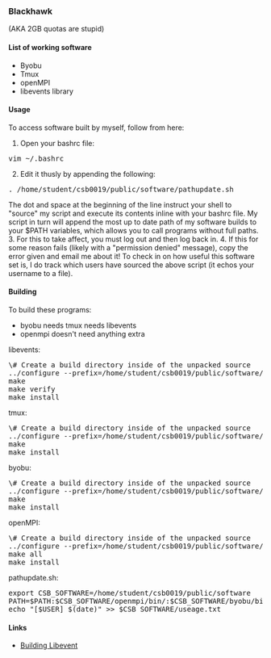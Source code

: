
### Blackhawk

(AKA 2GB quotas are stupid)

#### List of working software

* Byobu
* Tmux
* openMPI
* libevents library

#### Usage

To access software built by myself, follow from here:

1. Open your bashrc file:
<pre>
vim ~/.bashrc
</pre>
2. Edit it thusly by appending the following:
<pre>
. /home/student/csb0019/public/software/pathupdate.sh
</pre>
The dot and space at the beginning of the line instruct your shell to "source" my script and execute its contents inline with your bashrc file. My script in turn will append the most up to date path of my software builds to your $PATH variables, which allows you to call programs without full paths.
3. For this to take affect, you must log out and then log back in.
4. If this for some reason fails (likely with a "permission denied" message), copy the error given and email me about it! To check in on how useful this software set is, I do track which users have sourced the above script (it echos your username to a file).

#### Building

To build these programs:

* byobu needs tmux needs libevents
* openmpi doesn't need anything extra

libevents:

<pre>
\# Create a build directory inside of the unpacked source
../configure --prefix=/home/student/csb0019/public/software/libevent/ --disable-static --disable-shared
make
make verify
make install
</pre>

tmux:

<pre>
\# Create a build directory inside of the unpacked source
../configure --prefix=/home/student/csb0019/public/software/tmux/ CFLAGS="-I /home/student/csb0019/software/libevent/include" LDFLAGS="-L/home/student/csb0019/software/libevent/lib"
make
make install
</pre>


byobu:

<pre>
\# Create a build directory inside of the unpacked source
../configure --prefix=/home/student/csb0019/public/software/tmux/
make
make install
</pre>

openMPI:

<pre>
\# Create a build directory inside of the unpacked source
../configure --prefix=/home/student/csb0019/public/software/tmux/
make all
make install
</pre>


pathupdate.sh:

<pre>
export CSB_SOFTWARE=/home/student/csb0019/public/software
PATH=$PATH:$CSB_SOFTWARE/openmpi/bin/:$CSB_SOFTWARE/byobu/bin/:$CSB_SOFTWARE/tmux/bin/
echo "[$USER] $(date)" >> $CSB_SOFTWARE/useage.txt
</pre>

#### Links

* [Building Libevent](http://www.linuxfromscratch.org/blfs/view/svn/basicnet/libevent.html)




